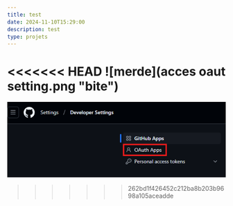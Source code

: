 ```yaml
---
title: test
date: 2024-11-10T15:29:00
description: test
type: projets
---
```

<<<<<<< HEAD
![merde](acces oaut setting.png "bite")
=======
![merde](acces-oaut-setting.png "bite")
>>>>>>> 262bd1f426452c212ba8b203b9698a105aceadde

